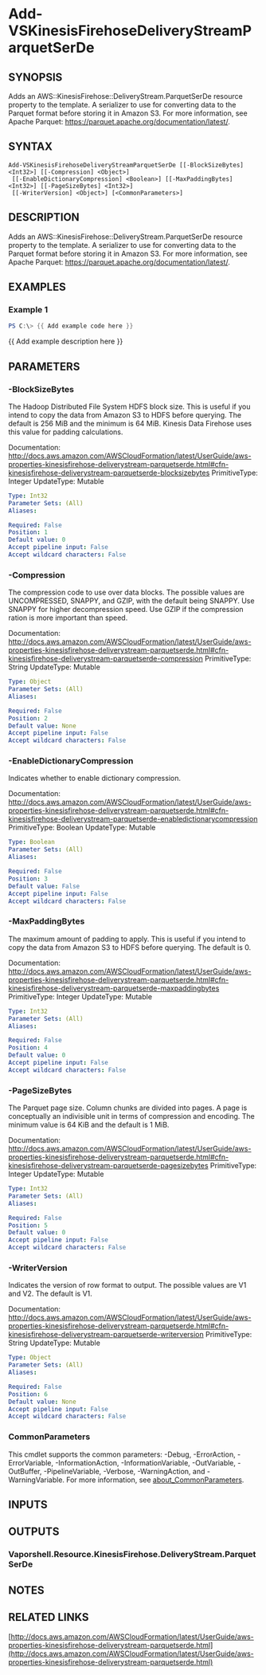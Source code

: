 # Add-VSKinesisFirehoseDeliveryStreamParquetSerDe

## SYNOPSIS
Adds an AWS::KinesisFirehose::DeliveryStream.ParquetSerDe resource property to the template.
A serializer to use for converting data to the Parquet format before storing it in Amazon S3.
For more information, see Apache Parquet: https://parquet.apache.org/documentation/latest/.

## SYNTAX

```
Add-VSKinesisFirehoseDeliveryStreamParquetSerDe [[-BlockSizeBytes] <Int32>] [[-Compression] <Object>]
 [[-EnableDictionaryCompression] <Boolean>] [[-MaxPaddingBytes] <Int32>] [[-PageSizeBytes] <Int32>]
 [[-WriterVersion] <Object>] [<CommonParameters>]
```

## DESCRIPTION
Adds an AWS::KinesisFirehose::DeliveryStream.ParquetSerDe resource property to the template.
A serializer to use for converting data to the Parquet format before storing it in Amazon S3.
For more information, see Apache Parquet: https://parquet.apache.org/documentation/latest/.

## EXAMPLES

### Example 1
```powershell
PS C:\> {{ Add example code here }}
```

{{ Add example description here }}

## PARAMETERS

### -BlockSizeBytes
The Hadoop Distributed File System HDFS block size.
This is useful if you intend to copy the data from Amazon S3 to HDFS before querying.
The default is 256 MiB and the minimum is 64 MiB.
Kinesis Data Firehose uses this value for padding calculations.

Documentation: http://docs.aws.amazon.com/AWSCloudFormation/latest/UserGuide/aws-properties-kinesisfirehose-deliverystream-parquetserde.html#cfn-kinesisfirehose-deliverystream-parquetserde-blocksizebytes
PrimitiveType: Integer
UpdateType: Mutable

```yaml
Type: Int32
Parameter Sets: (All)
Aliases:

Required: False
Position: 1
Default value: 0
Accept pipeline input: False
Accept wildcard characters: False
```

### -Compression
The compression code to use over data blocks.
The possible values are UNCOMPRESSED, SNAPPY, and GZIP, with the default being SNAPPY.
Use SNAPPY for higher decompression speed.
Use GZIP if the compression ration is more important than speed.

Documentation: http://docs.aws.amazon.com/AWSCloudFormation/latest/UserGuide/aws-properties-kinesisfirehose-deliverystream-parquetserde.html#cfn-kinesisfirehose-deliverystream-parquetserde-compression
PrimitiveType: String
UpdateType: Mutable

```yaml
Type: Object
Parameter Sets: (All)
Aliases:

Required: False
Position: 2
Default value: None
Accept pipeline input: False
Accept wildcard characters: False
```

### -EnableDictionaryCompression
Indicates whether to enable dictionary compression.

Documentation: http://docs.aws.amazon.com/AWSCloudFormation/latest/UserGuide/aws-properties-kinesisfirehose-deliverystream-parquetserde.html#cfn-kinesisfirehose-deliverystream-parquetserde-enabledictionarycompression
PrimitiveType: Boolean
UpdateType: Mutable

```yaml
Type: Boolean
Parameter Sets: (All)
Aliases:

Required: False
Position: 3
Default value: False
Accept pipeline input: False
Accept wildcard characters: False
```

### -MaxPaddingBytes
The maximum amount of padding to apply.
This is useful if you intend to copy the data from Amazon S3 to HDFS before querying.
The default is 0.

Documentation: http://docs.aws.amazon.com/AWSCloudFormation/latest/UserGuide/aws-properties-kinesisfirehose-deliverystream-parquetserde.html#cfn-kinesisfirehose-deliverystream-parquetserde-maxpaddingbytes
PrimitiveType: Integer
UpdateType: Mutable

```yaml
Type: Int32
Parameter Sets: (All)
Aliases:

Required: False
Position: 4
Default value: 0
Accept pipeline input: False
Accept wildcard characters: False
```

### -PageSizeBytes
The Parquet page size.
Column chunks are divided into pages.
A page is conceptually an indivisible unit in terms of compression and encoding.
The minimum value is 64 KiB and the default is 1 MiB.

Documentation: http://docs.aws.amazon.com/AWSCloudFormation/latest/UserGuide/aws-properties-kinesisfirehose-deliverystream-parquetserde.html#cfn-kinesisfirehose-deliverystream-parquetserde-pagesizebytes
PrimitiveType: Integer
UpdateType: Mutable

```yaml
Type: Int32
Parameter Sets: (All)
Aliases:

Required: False
Position: 5
Default value: 0
Accept pipeline input: False
Accept wildcard characters: False
```

### -WriterVersion
Indicates the version of row format to output.
The possible values are V1 and V2.
The default is V1.

Documentation: http://docs.aws.amazon.com/AWSCloudFormation/latest/UserGuide/aws-properties-kinesisfirehose-deliverystream-parquetserde.html#cfn-kinesisfirehose-deliverystream-parquetserde-writerversion
PrimitiveType: String
UpdateType: Mutable

```yaml
Type: Object
Parameter Sets: (All)
Aliases:

Required: False
Position: 6
Default value: None
Accept pipeline input: False
Accept wildcard characters: False
```

### CommonParameters
This cmdlet supports the common parameters: -Debug, -ErrorAction, -ErrorVariable, -InformationAction, -InformationVariable, -OutVariable, -OutBuffer, -PipelineVariable, -Verbose, -WarningAction, and -WarningVariable. For more information, see [about_CommonParameters](http://go.microsoft.com/fwlink/?LinkID=113216).

## INPUTS

## OUTPUTS

### Vaporshell.Resource.KinesisFirehose.DeliveryStream.ParquetSerDe
## NOTES

## RELATED LINKS

[http://docs.aws.amazon.com/AWSCloudFormation/latest/UserGuide/aws-properties-kinesisfirehose-deliverystream-parquetserde.html](http://docs.aws.amazon.com/AWSCloudFormation/latest/UserGuide/aws-properties-kinesisfirehose-deliverystream-parquetserde.html)

